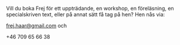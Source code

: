 Vill du boka Frej för ett uppträdande, en workshop, en föreläsning, en specialskriven text, eller på annat sätt få tag på hen? Hen nås via:

[frej.haar@gmail.com](mailto:frej.haar@gmail.com) och

+46 709 65 66 38
